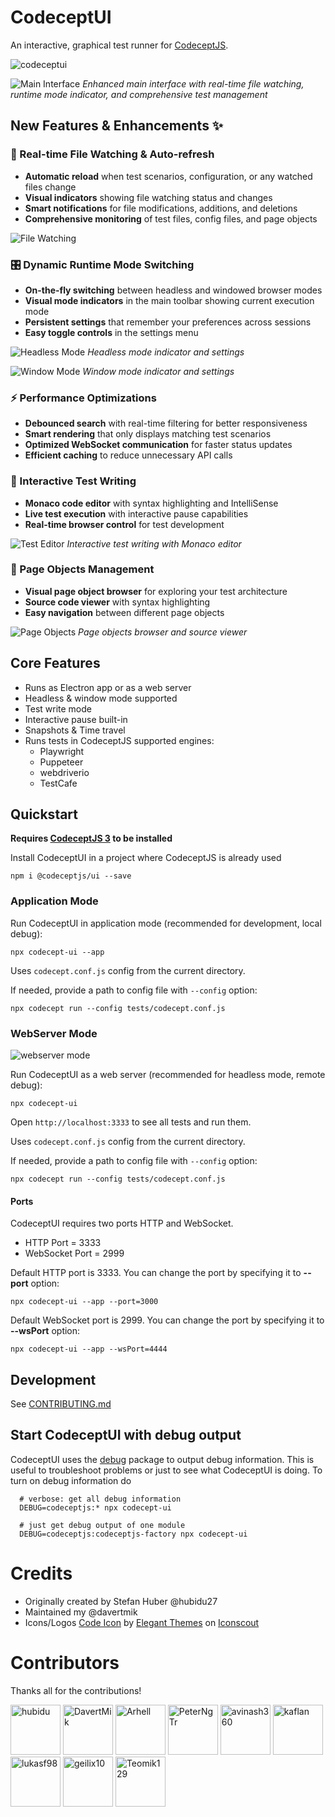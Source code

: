 # CodeceptUI

An interactive, graphical test runner for [CodeceptJS](https://codecept.io). 

![codeceptui](codecept-ui2.gif)

![Main Interface](codecept-ui-main-interface.png)
*Enhanced main interface with real-time file watching, runtime mode indicator, and comprehensive test management*

## New Features & Enhancements ✨

### 🔄 Real-time File Watching & Auto-refresh
- **Automatic reload** when test scenarios, configuration, or any watched files change
- **Visual indicators** showing file watching status and changes
- **Smart notifications** for file modifications, additions, and deletions
- **Comprehensive monitoring** of test files, config files, and page objects

![File Watching](codecept-ui-main-interface.png)

### 🎛️ Dynamic Runtime Mode Switching
- **On-the-fly switching** between headless and windowed browser modes
- **Visual mode indicators** in the main toolbar showing current execution mode
- **Persistent settings** that remember your preferences across sessions
- **Easy toggle controls** in the settings menu

![Headless Mode](codecept-ui-headless-mode.png)
*Headless mode indicator and settings*

![Window Mode](codecept-ui-window-mode.png) 
*Window mode indicator and settings*

### ⚡ Performance Optimizations
- **Debounced search** with real-time filtering for better responsiveness
- **Smart rendering** that only displays matching test scenarios
- **Optimized WebSocket communication** for faster status updates
- **Efficient caching** to reduce unnecessary API calls

### 🧪 Interactive Test Writing
- **Monaco code editor** with syntax highlighting and IntelliSense
- **Live test execution** with interactive pause capabilities
- **Real-time browser control** for test development

![Test Editor](codecept-ui-test-editor.png)
*Interactive test writing with Monaco editor*

### 📄 Page Objects Management
- **Visual page object browser** for exploring your test architecture
- **Source code viewer** with syntax highlighting
- **Easy navigation** between different page objects

![Page Objects](codecept-ui-page-objects.png)
*Page objects browser and source viewer*

## Core Features

* Runs as Electron app or as a web server
* Headless & window mode supported
* Test write mode
* Interactive pause built-in
* Snapshots & Time travel
* Runs tests in CodeceptJS supported engines:
  * Playwright
  * Puppeteer
  * webdriverio
  * TestCafe

## Quickstart

**Requires [CodeceptJS 3](https://codecept.io) to be installed**

Install CodeceptUI in a project where CodeceptJS is already used

```
npm i @codeceptjs/ui --save
```

### Application Mode

Run CodeceptUI in application mode (recommended for development, local debug):

```
npx codecept-ui --app
```

Uses `codecept.conf.js` config from the current directory. 

If needed, provide a path to config file with `--config` option:

```
npx codecept run --config tests/codecept.conf.js
```

### WebServer Mode

![webserver mode](codeceptui.gif)

Run CodeceptUI as a web server (recommended for headless mode, remote debug):

```
npx codecept-ui
```

Open `http://localhost:3333` to see all tests and run them.


Uses `codecept.conf.js` config from the current directory. 

If needed, provide a path to config file with `--config` option:

```
npx codecept run --config tests/codecept.conf.js
```

#### Ports

CodeceptUI requires two ports HTTP and WebSocket. 

* HTTP Port = 3333
* WebSocket Port = 2999

Default HTTP port is 3333. You can change the port by specifying it to **--port** option:

```
npx codecept-ui --app --port=3000
```


Default WebSocket port is 2999. You can change the port by specifying it to **--wsPort** option:
```
npx codecept-ui --app --wsPort=4444
```


## Development

See [CONTRIBUTING.md](.github/CONTRIBUTING.md)


## Start CodeceptUI with debug output

CodeceptUI uses the [debug](https://github.com/debug-js/debug) package to output debug information. This is useful to troubleshoot problems or just to see what CodeceptUI is doing. To turn on debug information do

```
  # verbose: get all debug information
  DEBUG=codeceptjs:* npx codecept-ui 

  # just get debug output of one module
  DEBUG=codeceptjs:codeceptjs-factory npx codecept-ui
```

# Credits

- Originally created by Stefan Huber @hubidu27
- Maintained my @davertmik
- Icons/Logos <a href="https://iconscout.com/icon/code-280" target="_blank">Code Icon</a> by <a href="https://iconscout.com/contributors/elegant-themes">Elegant Themes</a> on <a href="https://iconscout.com">Iconscout</a>

# Contributors

Thanks all for the contributions!

[//]: contributor-faces

<a href="https://github.com/hubidu"><img src="https://avatars2.githubusercontent.com/u/13134082?v=4" title="hubidu" width="80" height="80"></a>
<a href="https://github.com/DavertMik"><img src="https://avatars0.githubusercontent.com/u/220264?v=4" title="DavertMik" width="80" height="80"></a>
<a href="https://github.com/Arhell"><img src="https://avatars.githubusercontent.com/u/26163841?v=4" title="Arhell" width="80" height="80"></a>
<a href="https://github.com/PeterNgTr"><img src="https://avatars0.githubusercontent.com/u/7845001?v=4" title="PeterNgTr" width="80" height="80"></a>
<a href="https://github.com/avinash360"><img src="https://avatars2.githubusercontent.com/u/11994986?v=4" title="avinash360" width="80" height="80"></a>
<a href="https://github.com/kaflan"><img src="https://avatars3.githubusercontent.com/u/3959504?v=4" title="kaflan" width="80" height="80"></a>
<a href="https://github.com/lukasf98"><img src="https://avatars2.githubusercontent.com/u/22434650?v=4" title="lukasf98" width="80" height="80"></a>
<a href="https://github.com/geilix10"><img src="https://avatars3.githubusercontent.com/u/16301998?v=4" title="geilix10" width="80" height="80"></a>
<a href="https://github.com/Teomik129"><img src="https://avatars3.githubusercontent.com/u/23395221?v=4" title="Teomik129" width="80" height="80"></a>

[//]: contributor-faces
